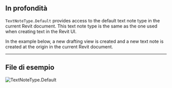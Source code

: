 ## In profondità
`TextNoteType.Default` provides access to the default text note type in the current Revit document. This text note type is the same as the one used when creating text in the Revit UI.

In the example below, a new drafting view is created and a new text note is created at the origin in the current Revit document.

___
## File di esempio

![TextNoteType.Default](./Revit.Elements.TextNoteType.Default_img.jpg)
